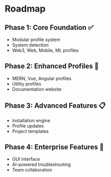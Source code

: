 # Roadmap

## Phase 1: Core Foundation ✅
- Modular profile system
- System detection
- Web3, Web, Mobile, ML profiles

## Phase 2: Enhanced Profiles 🔄
- MERN, Vue, Angular profiles
- Utility profiles
- Documentation website

## Phase 3: Advanced Features 📋
- Installation engine
- Profile updates
- Project templates

## Phase 4: Enterprise Features 🚀
- GUI interface
- AI-powered troubleshooting
- Team collaboration
